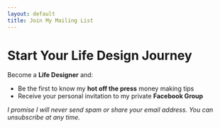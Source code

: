 ```yaml
---
layout: default
title: Join My Mailing List
---
```


# Start Your Life Design Journey

Become a **Life Designer** and:

 - Be the first to know my **hot off the press** money making tips
 - Receive your personal invitation to my private **Facebook Group**

*I promise I will never send spam or share your email address. You can unsubscribe at any time.*
<script async id="_ck_295379" src="https://forms.convertkit.com/295379?v=6"></script>
